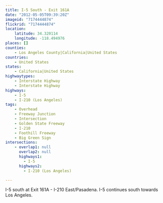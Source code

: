 ```yaml
---
title: I-5 South - Exit 161A
date: "2012-05-05T09:39:20Z"
imageid: "7174444874"
flickrid: "7174444874"
location:
    latitude: 34.320114
    longitude: -118.494976
places: []
counties:
    - Los Angeles County|California|United States
countries:
    - United States
states:
    - California|United States
highwaytypes:
    - Interstate Highway
    - Interstate Highway
highways:
    - I-5
    - I-210 (Los Angeles)
tags:
    - Overhead
    - Freeway Junction
    - Intersection
    - Golden State Freeway
    - I-210
    - Foothill Freeway
    - Big Green Sign
intersections:
    - overlap1: null
      overlap2: null
      highways1:
        - I-5
      highways2:
        - I-210 (Los Angeles)

---
```

I-5 south at Exit 161A - I-210 East/Pasadena.  I-5 continues south towards Los Angeles.